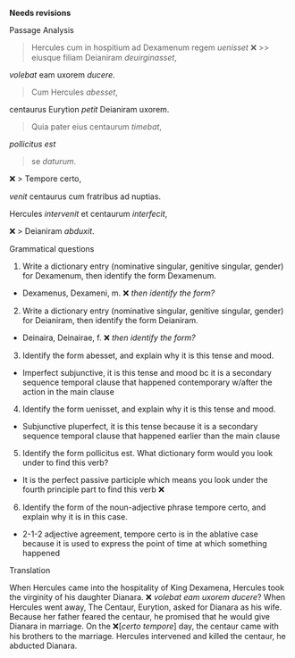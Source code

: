 **Needs revisions**

Passage Analysis

> Hercules cum in hospitium ad Dexamenum regem *uenisset*
❌ >> eiusque filiam Deianiram *deuirginasset*, 

 *volebat* eam uxorem *ducere*.
 
>Cum Hercules *abesset*, 

centaurus Eurytion *petit* Deianiram uxorem.

> Quia pater eius centaurum *timebat*,

*pollicitus est* 

> se *daturum*.

❌ > Tempore certo,

*venit* centaurus cum fratribus ad nuptias. 

Hercules *intervenit* et centaurum *interfecit*, 

❌ > Deianiram *abduxit*.


Grammatical questions

1. Write a dictionary entry (nominative singular, genitive singular, gender) for Dexamenum, then identify the form Dexamenum.
- Dexamenus, Dexameni, m. ❌ *then identify the form?*
2. Write a dictionary entry (nominative singular, genitive singular, gender) for Deianiram, then identify the form Deianiram.
- Deinaira, Deinairae, f. ❌ *then identify the form?*
3. Identify the form abesset, and explain why it is this tense and mood.
- Imperfect subjunctive, it is this tense and mood bc it is a secondary sequence temporal clause that happened contemporary w/after the action in the main clause
4. Identify the form uenisset, and explain why it is this tense and mood.
- Subjunctive pluperfect, it is this tense because it is a secondary sequence temporal clause that happened earlier than the main clause
5. Identify the form pollicitus est. What dictionary form would you look under to find this verb?
- It is the perfect passive participle which means you look under the fourth principle part to find this verb ❌
6. Identify the form of the noun-adjective phrase tempore certo, and explain why it is in this case.
- 2-1-2 adjective agreement, tempore certo is in the ablative case because it is used to express the point of time at which something happened


Translation

When Hercules came into the hospitality of King Dexamena, Hercules took the virginity of his daughter Dianara.  ❌ *volebat eam uxorem ducere*?
When Hercules went away, The Centaur, Eurytion, asked for Dianara as his wife. 
Because her father feared the centaur, he promised that he would give Dianara in marriage. 
On the ❌[*certo tempore*] day, the centaur came with his brothers to the marriage. 
Hercules intervened and killed the centaur, he abducted Dianara.
